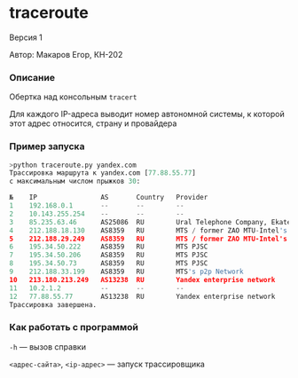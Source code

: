 # traceroute

Версия 1

Автор: Макаров Егор, КН-202

### Описание

Обертка над консольным `tracert`

Для каждого IP-адреса выводит номер автономной системы, к которой этот адрес относится, страну и провайдера

### Пример запуска

```python
>python traceroute.py yandex.com
Трассировка маршрута к yandex.com [77.88.55.77]
с максимальным числом прыжков 30:

№    IP                AS       Country   Provider
1    192.168.0.1       --       --        --
2    10.143.255.254    --       --        --
3    85.235.63.46      AS25086  RU        Ural Telephone Company, Ekaterinburg
4    212.188.18.130    AS8359   RU        MTS / former ZAO MTU-Intel's p2p Network
5    212.188.29.249    AS8359   RU        MTS / former ZAO MTU-Intel's p2p Network
6    195.34.50.222     AS8359   RU        MTS PJSC
7    195.34.50.206     AS8359   RU        MTS PJSC
8    195.34.50.73      AS8359   RU        MTS PJSC
9    212.188.33.199    AS8359   RU        MTS's p2p Network
10   213.180.213.249   AS13238  RU        Yandex enterprise network
11   10.2.1.2          --       --        --
12   77.88.55.77       AS13238  RU        Yandex enterprise network
Трассировка завершена.
```

### Как работать с программой

`-h` — вызов справки

`<адрес-сайта>`, `<ip-адрес>` — запуск траcсировщика